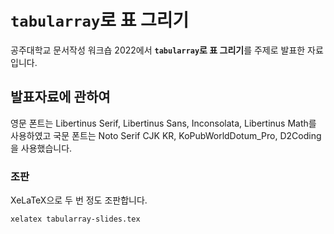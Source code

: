 # `tabularray`로 표 그리기
공주대학교 문서작성 워크숍 2022에서 **`tabularray`로 표 그리기**를 주제로 발표한 자료입니다.

## 발표자료에 관하여
영문 폰트는 Libertinus Serif, Libertinus Sans, Inconsolata, Libertinus Math를 사용하였고 국문 폰트는 Noto Serif CJK KR, KoPubWorldDotum_Pro, D2Coding을 사용했습니다.


### 조판
XeLaTeX으로 두 번 정도 조판합니다.
```sh
xelatex tabularray-slides.tex
```

